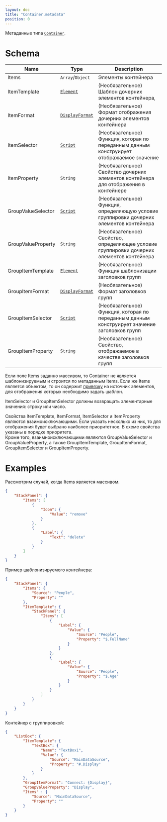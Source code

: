 ```yaml
---
layout: doc
title: "Container.metadata"
position: 0
---
```


Метаданные типа [`Container`](../).

# Schema

|Name|Type|Description|
|----|----|-----------|
|Items|`Array`/`Object`|Элементы контейнера|
|ItemTemplate|[`Element`](/docs/API/Core/Elements/Element/Element.metadata/)|(Необязательное) Шаблон дочерних элементов контейнера, |
|ItemFormat|[`DisplayFormat`](../../../DisplayFormat/)|(Необязательное) Формат отображения дочерних элементов контейнера|
|ItemSelector|[`Script`](../../../Script/)|(Необязательное) Функция, которая по переданным данным конструирует отображаемое значение|
|ItemProperty|`String`|(Необязательное) Свойство дочерних элементов контейнера для отображения в контейнере|
|GroupValueSelector|[`Script`](../../../Script/)|(Необязательное) Функция, определяющую условие группировки дочерних элементов контейнера|
|GroupValueProperty|`String`|(Необязательное) Свойство, определяющее условие группировки дочерних элементов контейнера|
|GroupItemTemplate|[`Element`](/docs/API/Core/Elements/Element/Element.metadata/)|(Необязательное) Функция шаблонизации заголовков групп|
|GroupItemFormat|[`DisplayFormat`](../../../DisplayFormat/)|(Необязательное) Формат заголовков групп|
|GroupItemSelector|[`Script`](../../../Script/)|(Необязательное) Функция, которая по переданным данным конструирует значение заголовков групп|
|GroupItemProperty|`String`|(Необязательное) Свойство, отображаемое в качестве заголовков групп|

Если поле Items заданно массивом, то Container не является шаблонизируемым и строится по метаданным Items. 
Если же Items является объектом, то он содержит [привязку](../../../DataBinding/) на источник элементов, для отображения которых необходимо задать шаблон.

ItemSelector и GroupItemSelector должны возвращать элементарные значения: строку или число.

Свойства ItemTemplate, ItemFormat, ItemSelector и ItemProperty являются взаимоисключающими. Если указать несколько из них, то для отображения будет выбрано наиболее приоритетное. 
В схеме свойства указаны в порядке приоритета.   
Кроме того, взаимноисключающими являются GroupValueSelector и GroupValueProperty, а также GroupItemTemplate, GroupItemFormat, GroupItemSelector и GroupItemProperty.


# Examples

Рассмотрим случай, когда Items является массивом.

```json
{
	"StackPanel": {
		"Items": [
			{
				"Icon": {
					"Value": "remove"
				}
            },
            {
				"Label": {
					"Text": "delete"
				}
            }
		]
	}
}
```

Пример шаблонизируемого контейнера:

```json
{
	"StackPanel": {
		"Items": {
			"Source": "People",
            "Property": ""
		},
		"ItemTemplate": {
			"StackPanel": {
				"Items": [
					{
						"Label": {
							"Value": {
								"Source": "People",
	                            "Property": "$.FullName"
							}
						}
		            },
		            {
						"Label": {
							"Value": {
								"Source": "People",
	                            "Property": "$.Age"
							}
						}
		            }
				]
			}
        }
	}
}
```

Контейнер с группировкой:

```json
{
    "ListBox": {
        "ItemTemplate": {
            "TextBox": {
                "Name": "TextBox1",
                "Value": {
                    "Source": "MainDataSource",
                    "Property": "#.Display"
                }
            }
        },
        "GroupItemFormat": "Connect: {Display}",
        "GroupValueProperty": "Display",
        "Items" : {
            "Source": "MainDataSource",
            "Property": ""
        }
    }
}
```
